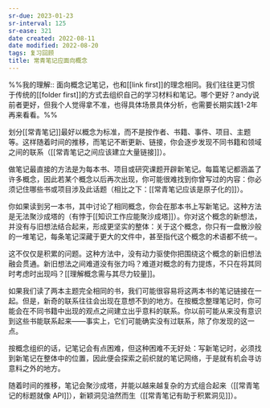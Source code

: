 ```yaml
---
sr-due: 2023-01-23
sr-interval: 125
sr-ease: 321
date created: 2022-08-11
date modified: 2022-08-20
tags: 复习回顾
title: 常青笔记应面向概念
---
```


%%我的理解:: 面向概念记笔记，也和[[link first]]的理念相同。我们往往更习惯于传统的[[folder first]]的方式去组织自己的学习材料和笔记。哪个更好？andy说前者更好，但我个人觉得拿不准，也得具体场景具体分析，也需要长期实践1-2年再来看看。%%

划分[[常青笔记]]最好以概念为标准，而不是按作者、书籍、事件、项目、主题等。这样随着时间的推移，而笔记不断更新、链接，你会逐步发现不同书籍和领域之间的联系（[[常青笔记之间应该建立大量链接]]）。

做笔记最直接的方法是为每本书、项目或研究课题开辟新笔记。每篇笔记都涵盖了许多概念，因此若某个概念以后再次出现，你可能很难找到你曾写过的内容：你必须记住哪些书或项目涉及此话题（相比之下：[[常青笔记应该是原子化的]]）。

你如果读到另一本书，其中讨论了相同概念，你会在那本书上写新笔记。这种方法是无法聚沙成塔的（有悖于[[知识工作应能聚沙成塔]]）。你对这个概念的新想法，并没有与旧想法结合起来，形成更坚实的整体：关于这个概念，你只有一盘散沙般的一堆笔记，每条笔记深藏于更大的文件中，甚至指代这个概念的术语都不统一。

这不仅仅是积累的问题。这种方法中，没有动力驱使你把围绕这个概念的新旧想法融会贯通。新旧想法之间难道没有张力吗？难道对概念的有力提炼，不只在将其同时考虑时出现吗？[[理解概念需与其尽力较量]]。

如果我们读了两本主题完全相同的书，我们可能很容易将这两本书的笔记链接在一起。但是，新奇的联系往往会出现在意想不到的地方。在按概念整理笔记时，你可能会在不同书籍中出现的观点之间建立出乎意料的联系。你以前可能从来没有意识到这些书能联系起来——事实上，它们可能确实没有过联系，除了你发现的这一点。

按概念组织的话，记笔记会有点困难，但这种困难不无好处：写新笔记时，必须找到新笔记在整体中的位置，因此便会探索之前织就的笔记网络，于是就有机会寻访意料之外的地方。

随着时间的推移，笔记会聚沙成塔，并能以越来越复杂的方式组合起来（[[常青笔记的标题就像 API]]），新颖洞见油然而生（[[常青笔记有助于积累洞见]]）。
